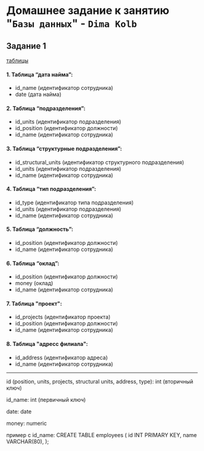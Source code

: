 # Домашнее задание к занятию "`Базы данных`" - `Dima Kolb`

## Задание 1

[таблицы](png/2.png)

#### 1. Таблица “дата найма”:
* id_name (идентификатор сотрудника)
* date (дата найма)


#### 2. Таблица “подразделения”:
* id_units (идентификатор подразделения)
* id_position (идентификатор должности)
* id_name (идентификатор сотрудника)


#### 3. Таблица “структурные подразделения”:
* id_structural_units (идентификатор структурного подразделения)
* id_units (идентификатор подразделения) 
* id_name (идентификатор сотрудника)


#### 4. Таблица “тип подразделения”:
* id_type (идентификатор типа подразделения)
* id_units (идентификатор подразделения)
* id_name (идентификатор сотрудника)


#### 5. Таблица “должность”:
* id_position (идентификатор должности)
* id_name (идентификатор сотрудника)


#### 6. Таблица “оклад”:
* id_position (идентификатор должности)
* money (оклад)
* id_name (идентификатор сотрудника)

#### 7. Таблица "проект":
* id_projects (идентификатор проекта)
* id_position (идентификатор должности)
* id_name (идентификатор сотрудника)

#### 8. Таблица "адресс филиала":
* id_address (идентификатор адреса)
* id_name (идентификатор сотрудника)

----

id (position, units, projects, structural units, address, type): int (вторичный ключ)

id_name: int (первичный ключ)

date: date

money: numeric

пример с id_name:
CREATE TABLE employees (
    id INT PRIMARY KEY,
    name VARCHAR(80),
);
